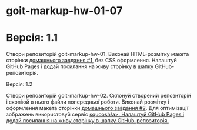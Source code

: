 # goit-markup-hw-01-07

# Версія: 1.1

Створи репозиторій goit-markup-hw-01. Виконай HTML-розмітку макета сторінки
<a href="https://www.figma.com/file/Y9p8ejKFe0rOmJQf8lYc48/Web-Studio-(Version-3.0)-(Copy)?type=design&node-id=0-1&mode=design&t=7htEKVQ7ZIvP4NqY-0">домашнього
завдання #1</a>, без CSS оформлення. Налаштуй GitHub Pages і додай посилання на
живу сторінку в шапку GitHub-репозиторія.

Версія: 1.2

Створи репозиторій goit-markup-hw-02. Склонуй створений репозиторій і скопіюй в
нього файли попередньої роботи. Виконай розмітку і оформлення макета сторінки
<a href="https://www.figma.com/file/B1m2uk25m1eAgroESAuM2g/Web-Studio-(Version-3.0)?type=design&node-id=296708-626&mode=design&t=XpJ2m09tUuJVEhN3-0">домашнього
завдання #2</a>. Для оптимізації зображень використовуй сервіс
<a href="https://squoosh.app/">squoosh/a>. Налаштуй GitHub Pages і додай
посилання на живу сторінку в шапку GitHub-репозиторія.
